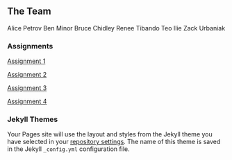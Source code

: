 ## The Team

Alice Petrov
Ben Minor
Bruce Chidley
Renee Tibando
Teo Ilie
Zack Urbaniak

### Assignments

[Assignment 1]()

[Assignment 2]()

[Assignment 3]()

[Assignment 4]()
### Jekyll Themes

Your Pages site will use the layout and styles from the Jekyll theme you have selected in your [repository settings](https://github.com/cisc322/Jami-ing-Out/settings). The name of this theme is saved in the Jekyll `_config.yml` configuration file.
